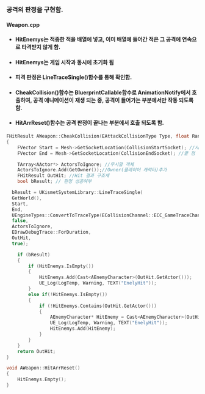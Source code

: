### 공격의 판정을 구현함.

#### Weapon.cpp
+ #### HitEnemys는 적중한 적을 배열에 넣고, 이미 배열에 들어간 적은 그 공격에 연속으로 타격받지 않게 함.
+ #### HitEnemys는 게임 시작과 동시에 초기화 됨
+ #### 피격 판정은 LineTraceSingle()함수를 통해 확인함.
+ #### CheakCollision()함수는 BluerprintCallable함수로 AnimationNotify에서 호출하여, 공격 애니메이션이 재생 되는 중, 공격이 들어가는 부분에서만 작동 되도록 함.
+ #### HitArrReset()함수는 공격 판정이 끝나는 부분에서 호출 되도록 함.

```cpp
FHitResult AWeapon::CheakCollision(EAttackCollisionType Type, float Range = 0.f)
{
	FVector Start = Mesh->GetSocketLocation(CollisionStartSocket); //시작 점
	FVector End = Mesh->GetSocketLocation(CollisionEndSocket); //끝 점

	TArray<AActor*> ActorsToIgnore; //무시할 객체
	ActorsToIgnore.Add(GetOwner());//Owner(플레이어 캐릭터)추가
	FHitResult OutHit; //Hit 결과 구조체
	bool bResult; // 판정 성공여부

  bResult = UKismetSystemLibrary::LineTraceSingle(
  GetWorld(),
  Start,
  End,
  UEngineTypes::ConvertToTraceType(ECollisionChannel::ECC_GameTraceChannel2),
  false,
  ActorsToIgnore,
  EDrawDebugTrace::ForDuration,
  OutHit,
  true);

	if (bResult)
	{
		if (HitEnemys.IsEmpty())
		{
			HitEnemys.Add(Cast<AEnemyCharacter>(OutHit.GetActor()));
			UE_Log(LogTemp, Warning, TEXT("EnelyHit"));
		}
		else if(!HitEnemys.IsEmpty())
		{
			if (!HitEnemys.Contains(OutHit.GetActor()))
			{
				AEnemyCharacter* HitEnemy = Cast<AEnemyCharacter>(OutHit.GetActor());
				UE_Log(LogTemp, Warning, TEXT("EnelyHit"));
				HitEnemys.Add(HitEnemy);
			}
		}
	}
	return OutHit;
}

void AWeapon::HitArrReset()
{
	HitEnemys.Empty();
}
```
